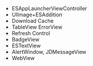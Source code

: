 * ESAppLauncherViewController
* UIImage+ESAddition
* Download Cache
* TableView ErrorView
* Refresh Control
* BadgeView
* ESTextView
* AlertWindow, JDMessageView
* WebView